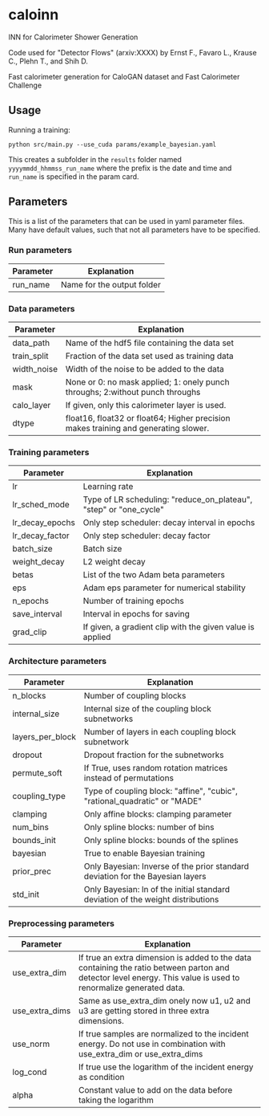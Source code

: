 # caloinn
INN for Calorimeter Shower Generation

Code used for "Detector Flows" (arxiv:XXXX) by 
Ernst F., Favaro L., Krause C., Plehn T., and Shih D.

Fast calorimeter generation for CaloGAN dataset and Fast Calorimeter Challenge

## Usage

Running a training:
```
python src/main.py --use_cuda params/example_bayesian.yaml
```
This creates a subfolder in the `results` folder named `yyyymmdd_hhmmss_run_name` where the
prefix is the date and time and `run_name` is specified in the param card.

## Parameters

This is a list of the parameters that can be used in yaml parameter files. Many have default
values, such that not all parameters have to be specified.

### Run parameters

Parameter               | Explanation
----------------------- | --------------------------------------------------------------------
run\_name               | Name for the output folder

### Data parameters

Parameter               | Explanation
----------------------- | --------------------------------------------------------------------
data\_path              | Name of the hdf5 file containing the data set
train\_split            | Fraction of the data set used as training data
width\_noise            | Width of the noise to be added to the data
mask                    | None or 0: no mask applied; 1: onely punch throughs; 2:without punch throughs
calo\_layer             | If given, only this calorimeter layer is used.
dtype                   | float16, float32 or float64; Higher precision makes training and generating slower.

### Training parameters

Parameter               | Explanation
----------------------- | --------------------------------------------------------------------
lr                      | Learning rate
lr\_sched\_mode         | Type of LR scheduling: "reduce\_on\_plateau", "step" or "one\_cycle"
lr\_decay\_epochs       | Only step scheduler: decay interval in epochs
lr\_decay\_factor       | Only step scheduler: decay factor
batch\_size             | Batch size
weight\_decay           | L2 weight decay
betas                   | List of the two Adam beta parameters
eps                     | Adam eps parameter for numerical stability
n\_epochs               | Number of training epochs
save\_interval          | Interval in epochs for saving
grad\_clip              | If given, a gradient clip with the given value is applied


### Architecture parameters

Parameter               | Explanation
----------------------- | --------------------------------------------------------------------
n\_blocks               | Number of coupling blocks
internal\_size          | Internal size of the coupling block subnetworks
layers\_per\_block      | Number of layers in each coupling block subnetwork
dropout                 | Dropout fraction for the subnetworks
permute\_soft           | If True, uses random rotation matrices instead of permutations
coupling\_type          | Type of coupling block: "affine", "cubic", "rational\_quadratic" or "MADE"
clamping                | Only affine blocks: clamping parameter
num\_bins               | Only spline blocks: number of bins
bounds\_init            | Only spline blocks: bounds of the splines
bayesian                | True to enable Bayesian training
prior\_prec             | Only Bayesian: Inverse of the prior standard deviation for the Bayesian layers
std\_init               | Only Bayesian: ln of the initial standard deviation of the weight distributions

### Preprocessing parameters
Parameter               | Explanation
----------------------- | --------------------------------------------------------------------
use\_extra\_dim         | If true an extra dimension is added to the data containing the ratio between parton and detector level energy. This value is used to renormalize generated data.
use\_extra\_dims        | Same as use_extra_dim onely now u1, u2 and u3 are getting stored in three extra dimensions.
use_norm                | If true samples are normalized to the incident energy. Do not use in combination with use\_extra\_dim or use\_extra\_dims 
log\_cond               | If true use the logarithm of the incident energy as condition
alpha                   | Constant value to add on the data before taking the logarithm 
